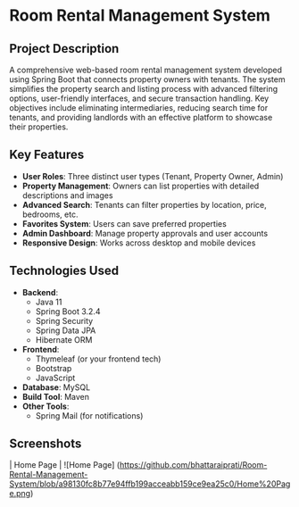 # Room Rental Management System

## Project Description
A comprehensive web-based room rental management system developed using Spring Boot that connects property owners with tenants. The system simplifies the property search and listing process with advanced filtering options, user-friendly interfaces, and secure transaction handling. Key objectives include eliminating intermediaries, reducing search time for tenants, and providing landlords with an effective platform to showcase their properties.

## Key Features
- **User Roles**: Three distinct user types (Tenant, Property Owner, Admin)
- **Property Management**: Owners can list properties with detailed descriptions and images
- **Advanced Search**: Tenants can filter properties by location, price, bedrooms, etc.
- **Favorites System**: Users can save preferred properties
- **Admin Dashboard**: Manage property approvals and user accounts
- **Responsive Design**: Works across desktop and mobile devices

## Technologies Used
- **Backend**: 
  - Java 11
  - Spring Boot 3.2.4
  - Spring Security
  - Spring Data JPA
  - Hibernate ORM
- **Frontend**:
  - Thymeleaf (or your frontend tech)
  - Bootstrap
  - JavaScript
- **Database**: MySQL
- **Build Tool**: Maven
- **Other Tools**:
  - Spring Mail (for notifications)

## Screenshots
| Home Page |
![Home Page] (https://github.com/bhattaraiprati/Room-Rental-Management-System/blob/a98130fc8b77e94ffb199acceabb159ce9ea25c0/Home%20Page.png)
